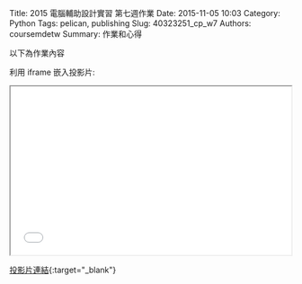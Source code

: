 Title: 2015 電腦輔助設計實習 第七週作業
Date: 2015-11-05 10:03
Category: Python
Tags: pelican, publishing
Slug: 40323251_cp_w7
Authors: coursemdetw
Summary: 作業和心得

以下為作業內容

利用 iframe 嵌入投影片:

<iframe src="simplest8.html" width="500" height="300"></iframe>

[投影片連結](simplest8.html){:target="_blank"}
